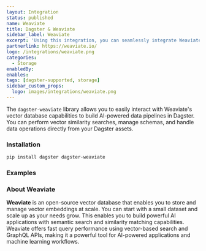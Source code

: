 ```yaml
---
layout: Integration
status: published
name: Weaviate
title: Dagster & Weaviate
sidebar_label: Weaviate
excerpt: 'Using this integration, you can seamlessly integrate Weaviate into your Dagster workflows, leveraging Weaviates data warehousing capabilities for your data pipelines.'
partnerlink: https://weaviate.io/
logo: /integrations/weaviate.png
categories:
  - Storage
enabledBy:
enables:
tags: [dagster-supported, storage]
sidebar_custom_props:
  logo: images/integrations/weaviate.png
---
```


The `dagster-weaviate` library allows you to easily interact with Weaviate's vector database capabilities to build AI-powered data pipelines in Dagster. You can perform vector similarity searches, manage schemas, and handle data operations directly from your Dagster assets.

### Installation

```bash
pip install dagster dagster-weaviate
```

### Examples

<CodeExample filePath="integrations/weaviate.py" language="python" />

### About Weaviate

**Weaviate** is an open-source vector database that enables you to store and manage vector embeddings at scale. You can start with a small dataset and scale up as your needs grow. This enables you to build powerful AI applications with semantic search and similarity matching capabilities. Weaviate offers fast query performance using vector-based search and GraphQL APIs, making it a powerful tool for AI-powered applications and machine learning workflows.
